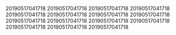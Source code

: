 20190517041718
20190517041718
20190517041718
20190517041718
20190517041718
20190517041718
20190517041718
20190517041718
20190517041718
20190517041718
20190517041718
20190517041718
20190517041718
20190517041718
20190517041718
